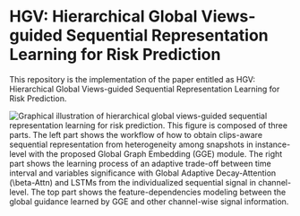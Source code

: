 # HGV: Hierarchical Global Views-guided Sequential Representation Learning for Risk Prediction

This repository is the implementation of the paper entitled as HGV: Hierarchical Global Views-guided Sequential Representation Learning for Risk Prediction.

![Graphical illustration of hierarchical global views-guided sequential representation learning for risk prediction. This figure is composed of three parts. The left part shows the workflow of how to obtain clips-aware sequential representation from heterogeneity among snapshots in instance-level with the proposed Global Graph Embedding (GGE) module. The right part shows the learning process of an adaptive trade-off between time interval and variables significance with Global Adaptive Decay-Attention ($\beta$-Attn) and LSTMs from the individualized sequential signal in channel-level. The top part shows the feature-dependencies modeling between the global guidance learned by GGE and other channel-wise signal information.](https://github.com/LiYouru0228/HGV/blob/main/framework.jpg?raw=true)

